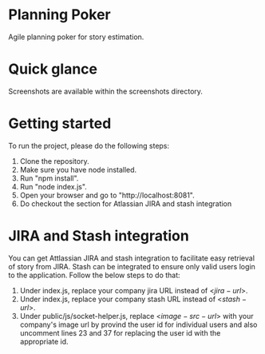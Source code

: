# Planning Poker
Agile planning poker for story estimation. 

# Quick glance
Screenshots are available within the screenshots directory.

# Getting started
To run the project, please do the following steps:
1. Clone the repository.
2. Make sure you have node installed.
3. Run "npm install".
4. Run "node index.js".
5. Open your browser and go to "http://localhost:8081".
6. Do checkout the section for Atlassian JIRA and stash integration


# JIRA and Stash integration
You can get Attlassian JIRA and stash integration to facilitate easy retrieval of story from JIRA. Stash can be integrated to ensure only valid users login to the application.
Follow the below steps to do that:
1. Under index.js, replace your company jira URL instead of <$jira-url$>. 
2. Under index.js, replace your company stash URL instead of <$stash-url$>.
3. Under public/js/socket-helper.js, replace <$image-src-url$> with your company's image url by provind the user id for individual users and also uncomment lines 23 and 37 for replacing the user id with the appropriate id.
